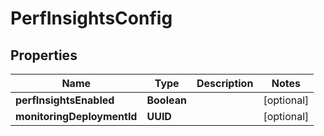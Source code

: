 

# PerfInsightsConfig


## Properties

Name | Type | Description | Notes
------------ | ------------- | ------------- | -------------
**perfInsightsEnabled** | **Boolean** |  |  [optional]
**monitoringDeploymentId** | **UUID** |  |  [optional]



